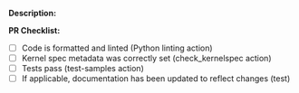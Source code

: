 **Description:**


**PR Checklist:**

- [ ] Code is formatted and linted (Python linting action)
- [ ] Kernel spec metadata was correctly set (check_kernelspec action)
- [ ] Tests pass (test-samples action)
- [ ] If applicable, documentation has been updated to reflect changes (test)